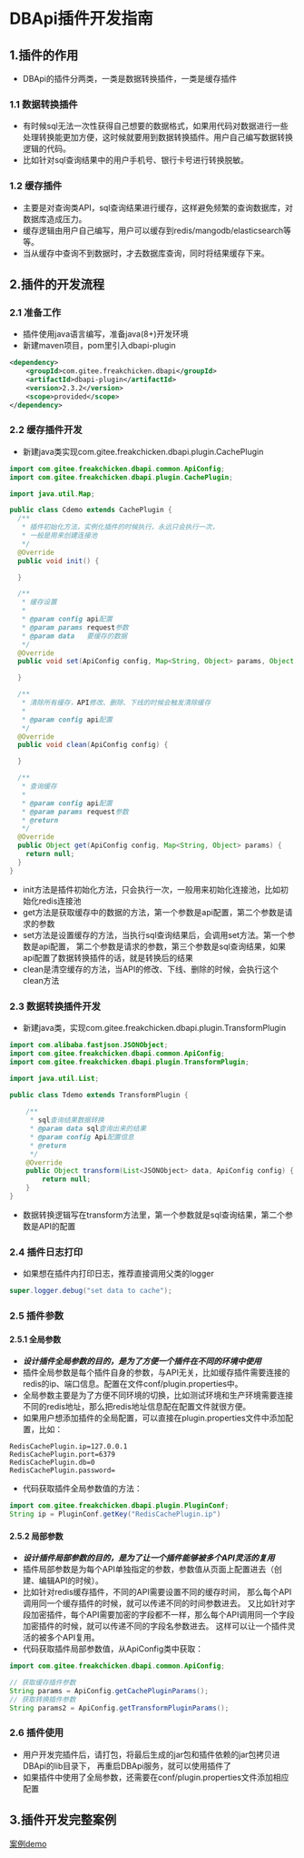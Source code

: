 # DBApi插件开发指南

## 1.插件的作用
- DBApi的插件分两类，一类是数据转换插件，一类是缓存插件

### 1.1 数据转换插件
- 有时候sql无法一次性获得自己想要的数据格式，如果用代码对数据进行一些处理转换能更加方便，这时候就要用到数据转换插件。用户自己编写数据转换逻辑的代码。
- 比如针对sql查询结果中的用户手机号、银行卡号进行转换脱敏。

### 1.2 缓存插件
- 主要是对查询类API，sql查询结果进行缓存，这样避免频繁的查询数据库，对数据库造成压力。
- 缓存逻辑由用户自己编写，用户可以缓存到redis/mangodb/elasticsearch等等。
- 当从缓存中查询不到数据时，才去数据库查询，同时将结果缓存下来。

## 2.插件的开发流程

### 2.1 准备工作
- 插件使用java语言编写，准备java(8+)开发环境
- 新建maven项目，pom里引入dbapi-plugin
```xml
<dependency>
    <groupId>com.gitee.freakchicken.dbapi</groupId>
    <artifactId>dbapi-plugin</artifactId>
    <version>2.3.2</version>
    <scope>provided</scope>
</dependency>
```

### 2.2 缓存插件开发
- 新建java类实现com.gitee.freakchicken.dbapi.plugin.CachePlugin
```java
import com.gitee.freakchicken.dbapi.common.ApiConfig;
import com.gitee.freakchicken.dbapi.plugin.CachePlugin;

import java.util.Map;

public class Cdemo extends CachePlugin {
  /**
   * 插件初始化方法，实例化插件的时候执行，永远只会执行一次，
   * 一般是用来创建连接池
   */
  @Override
  public void init() {

  }

  /**
   * 缓存设置
   *
   * @param config api配置
   * @param params request参数
   * @param data   要缓存的数据
   */
  @Override
  public void set(ApiConfig config, Map<String, Object> params, Object data) {

  }

  /**
   * 清除所有缓存，API修改、删除、下线的时候会触发清除缓存
   *
   * @param config api配置
   */
  @Override
  public void clean(ApiConfig config) {

  }

  /**
   * 查询缓存
   *
   * @param config api配置
   * @param params request参数
   * @return
   */
  @Override
  public Object get(ApiConfig config, Map<String, Object> params) {
    return null;
  }
}


```

- init方法是插件初始化方法，只会执行一次，一般用来初始化连接池，比如初始化redis连接池
- get方法是获取缓存中的数据的方法，第一个参数是api配置，第二个参数是请求的参数
- set方法是设置缓存的方法，当执行sql查询结果后，会调用set方法。第一个参数是api配置，
  第二个参数是请求的参数，第三个参数是sql查询结果，如果api配置了数据转换插件的话，就是转换后的结果
- clean是清空缓存的方法，当API的修改、下线、删除的时候，会执行这个clean方法

### 2.3 数据转换插件开发
- 新建java类，实现com.gitee.freakchicken.dbapi.plugin.TransformPlugin

```java
import com.alibaba.fastjson.JSONObject;
import com.gitee.freakchicken.dbapi.common.ApiConfig;
import com.gitee.freakchicken.dbapi.plugin.TransformPlugin;

import java.util.List;

public class Tdemo extends TransformPlugin {
    
    /**
     * sql查询结果数据转换
     * @param data sql查询出来的结果
     * @param config Api配置信息
     * @return
     */
    @Override
    public Object transform(List<JSONObject> data, ApiConfig config) {
        return null;
    }
}
```
- 数据转换逻辑写在transform方法里，第一个参数就是sql查询结果，第二个参数是API的配置

### 2.4 插件日志打印
- 如果想在插件内打印日志，推荐直接调用父类的logger
```java
super.logger.debug("set data to cache");
```

### 2.5 插件参数
#### 2.5.1 全局参数
- ***设计插件全局参数的目的，是为了方便一个插件在不同的环境中使用***
- 插件全局参数是每个插件自身的参数，与API无关，比如缓存插件需要连接的redis的ip、端口信息。配置在文件conf/plugin.properties中。
- 全局参数主要是为了方便不同环境的切换，比如测试环境和生产环境需要连接不同的redis地址，那么把redis地址信息配在配置文件就很方便。
- 如果用户想添加插件的全局配置，可以直接在plugin.properties文件中添加配置，比如：
```properties
RedisCachePlugin.ip=127.0.0.1
RedisCachePlugin.port=6379
RedisCachePlugin.db=0
RedisCachePlugin.password=
```
- 代码获取插件全局参数值的方法：
```java
import com.gitee.freakchicken.dbapi.plugin.PluginConf;
String ip = PluginConf.getKey("RedisCachePlugin.ip")
```

#### 2.5.2 局部参数
- ***设计插件局部参数的目的，是为了让一个插件能够被多个API灵活的复用***
- 插件局部参数是为每个API单独指定的参数，参数值从页面上配置进去（创建、编辑API的时候）。
- 比如针对redis缓存插件，不同的API需要设置不同的缓存时间， 那么每个API调用同一个缓存插件的时候，就可以传递不同的时间参数进去。
又比如针对字段加密插件，每个API需要加密的字段都不一样，那么每个API调用同一个字段加密插件的时候，就可以传递不同的字段名参数进去。
这样可以让一个插件灵活的被多个API复用。
- 代码获取插件局部参数值，从ApiConfig类中获取：
```java
import com.gitee.freakchicken.dbapi.common.ApiConfig;

// 获取缓存插件参数
String params = ApiConfig.getCachePluginParams();
// 获取转换插件参数
String params2 = ApiConfig.getTransformPluginParams();
```

### 2.6 插件使用
- 用户开发完插件后，请打包，将最后生成的jar包和插件依赖的jar包拷贝进DBApi的lib目录下，
再重启DBApi服务，就可以使用插件了
- 如果插件中使用了全局参数，还需要在conf/plugin.properties文件添加相应配置

## 3.插件开发完整案例
[案例demo](https://gitee.com/freakchicken/dbapi-plugin-demo)